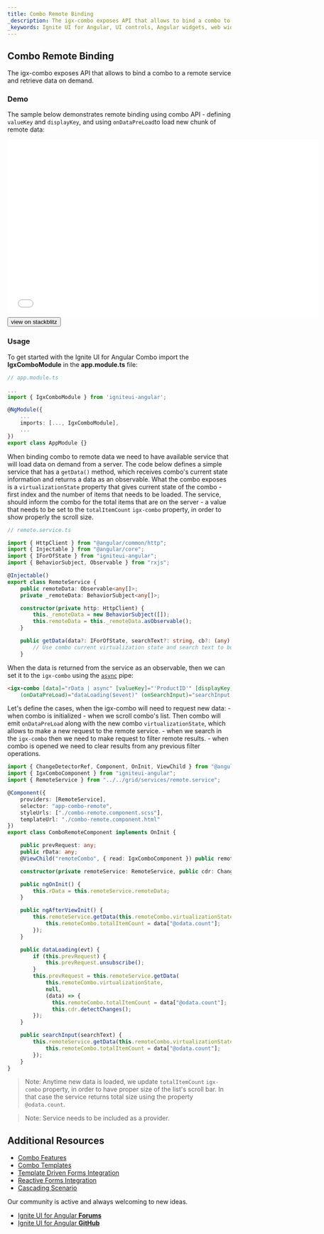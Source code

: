 ```yaml
---
title: Combo Remote Binding
_description: The igx-combo exposes API that allows to bind a combo to a remote service and retrieve data on demand.
_keywords: Ignite UI for Angular, UI controls, Angular widgets, web widgets, UI widgets, Angular, Native Angular Components Suite, Native Angular Controls, Native Angular Components Library, Angular Combo components, Angular Combo controls, Angular Combo Remote Binding
---
```


## Combo Remote Binding
<p class="highlight">
The igx-combo exposes API that allows to bind a combo to a remote service and retrieve data on demand.
</p>
<div class="divider"></div>

### Demo
The sample below demonstrates remote binding using combo API - defining `valueKey` and `displayKey`, and using `onDataPreLoad`to load new chunk of remote data:
<div class="sample-container loading" style="height: 400px;">
    <iframe id="combo-remote-sample" frameborder="0" seamless width="700px" height="100%" src="{environment:demosBaseUrl}/combo-remote" onload="onSampleIframeContentLoaded(this);"></iframe>
</div>
<div>
    <button data-localize="stackblitz" class="stackblitz-btn" data-iframe-id="combo-remote-sample" data-demos-base-url="{environment:demosBaseUrl}">view on stackblitz</button>
</div>

### Usage
To get started with the Ignite UI for Angular Combo import the **IgxComboModule** in the **app.module.ts** file:

```typescript
// app.module.ts

...
import { IgxComboModule } from 'igniteui-angular';

@NgModule({
    ...
    imports: [..., IgxComboModule],
    ...
})
export class AppModule {}
```

When binding combo to remote data we need to have available service that will load data on demand from a server. The code below defines a simple service that has a `getData()` method, which receives combo's current state information and returns a data as an observable. What the combo exposes is a `virtualizationState` property that gives current state of the combo - first index and the number of items that needs to be loaded.
The service, should inform the combo for the total items that are on the server - a value that needs to be set to the `totalItemCount` `igx-combo` property, in order to show properly the scroll size.

```typescript
// remote.service.ts

import { HttpClient } from "@angular/common/http";
import { Injectable } from "@angular/core";
import { IForOfState } from "igniteui-angular";
import { BehaviorSubject, Observable } from "rxjs";

@Injectable()
export class RemoteService {
    public remoteData: Observable<any[]>;
    private _remoteData: BehaviorSubject<any[]>;

    constructor(private http: HttpClient) {
        this._remoteData = new BehaviorSubject([]);
        this.remoteData = this._remoteData.asObservable();
    }

    public getData(data?: IForOfState, searchText?: string, cb?: (any) => void): any {
        // Use combo current virtualization state and search text to build URL and request the new data.
    }
```

When the data is returned from the service as an observable, then we can set it to the `igx-combo` using the [`async`](https://angular.io/api/common/AsyncPipe) pipe:

```html
<igx-combo [data]="rData | async" [valueKey]="'ProductID'" [displayKey]="'ProductName'" 
    (onDataPreLoad)="dataLoading($event)" (onSearchInput)="searchInput($event)" (onOpening)="searchInput('')"></igx-combo>
```
Let's define the cases, when the igx-combo will need to request new data:
    - when combo is initialized
    - when we scroll combo's list. Then combo will emit `onDataPreLoad` along with the new combo `virtualizationState`, which allows to make a new request to the remote service.
    - when we search in the `igx-combo` then we need to make request to filter remote results.
    - when combo is opened we need to clear results from any previous filter operations.

```typescript
import { ChangeDetectorRef, Component, OnInit, ViewChild } from "@angular/core";
import { IgxComboComponent } from "igniteui-angular";
import { RemoteService } from "../../grid/services/remote.service";

@Component({
    providers: [RemoteService],
    selector: "app-combo-remote",
    styleUrls: ["./combo-remote.component.scss"],
    templateUrl: "./combo-remote.component.html"
})
export class ComboRemoteComponent implements OnInit {

    public prevRequest: any;
    public rData: any;
    @ViewChild("remoteCombo", { read: IgxComboComponent }) public remoteCombo: IgxComboComponent;

    constructor(private remoteService: RemoteService, public cdr: ChangeDetectorRef) { }

    public ngOnInit() {
        this.rData = this.remoteService.remoteData;
    }

    public ngAfterViewInit() {
        this.remoteService.getData(this.remoteCombo.virtualizationState, null, (data) => {
            this.remoteCombo.totalItemCount = data["@odata.count"];
        });
    }

    public dataLoading(evt) {
        if (this.prevRequest) {
            this.prevRequest.unsubscribe();
        }
        this.prevRequest = this.remoteService.getData(
            this.remoteCombo.virtualizationState,
            null,
            (data) => {
              this.remoteCombo.totalItemCount = data["@odata.count"];
              this.cdr.detectChanges();
        });
    }

    public searchInput(searchText) {
        this.remoteService.getData(this.remoteCombo.virtualizationState, searchText, (data) => {
            this.remoteCombo.totalItemCount = data["@odata.count"];
        });
    }
}
```

> Note: Anytime new data is loaded, we update `totalItemCount` `igx-combo` property, in order to have proper size of the list's scroll bar. In that case the service returns total size using the property `@odata.count`.

> Note: Service needs to be included as a provider.

## Additional Resources
<div class="divider--half"></div>

* [Combo Features](combo_features.md)
* [Combo Templates](combo_templates.md)
* [Template Driven Forms Integration](input_group.md)
* [Reactive Forms Integration](input_group_reactive_forms.md)
* [Cascading Scenario](combo_cascading.md)

Our community is active and always welcoming to new ideas.

* [Ignite UI for Angular **Forums**](https://www.infragistics.com/community/forums/f/ignite-ui-for-angular)
* [Ignite UI for Angular **GitHub**](https://github.com/IgniteUI/igniteui-angular)